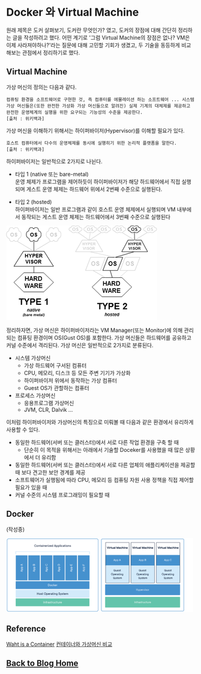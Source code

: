 # Docker 와 Virtual Machine
원래 제목은 도커 살펴보기, 도커란 무엇인가? 였고, 도커의 장점에 대해 간단히 정리하는 글을 작성하려고 했다. 어떤 계기로 '그럼 Virtual Machine의 장점은 없나? VM은 이제 사라져야하나?'라는 질문에 대해 고민할 기회가 생겼고, 두 기술을 동등하게 비교해보는 관점에서 정리하기로 했다.

## Virtual Machine

가상 머신의 정의는 다음과 같다.
```
컴퓨팅 환경을 소프트웨어로 구현한 것, 즉 컴퓨터를 에뮬레이션 하는 소프트웨어 ... 시스템 가상 머신들은(또한 완전한 가상화 가상 머신들으로 알려진) 실제 기계의 대체제를 제공하고 완전한 운영체계의 실행을 위한 요구되는 기능성의 수준을 제공한다.
[출처 : 위키백과]
```

가상 머신을 이해하기 위해서는 하이퍼바이저(Hypervisor)를 이해할 필요가 있다.
```
호스트 컴퓨터에서 다수의 운영체제를 동시에 실행히기 위한 논리적 플랫폼을 말한다.
[출처 : 위키백과]
```
하이퍼바이저는 일반적으로 2가지로 나뉜다.

- 타입 1 (native 또는 bare-metal)  
운영 체제가 프로그램을 제어하듯이 하이퍼바이저가 해당 하드웨어에서 직접 실행되며 게스트 운영 체제는 하드웨어 위에서 2번째 수준으로 실행된다.

- 타입 2 (hosted)  
하이퍼바이저는 일반 프로그램과 같이 호스트 운영 체제에서 실행되며 VM 내부에서 동작되는 게스트 운영 체제는 하드웨어에서 3번째 수준으로 실행된다

![hyperviseur.png](images/hyperviseur.png)

정리하자면, 가상 머신은 하이퍼바이저라는 VM Manager(또는 Monitor)에 의해 관리되는 컴퓨팅 환경이며 OS(Gust OS)를 포함한다. 가상 머신들은 하드웨어를 공유하고 커널 수준에서 격리된다. 가상 머신은 일반적으로 2가지로 분류된다.

- 시스템 가상머신
  - 가상 하드웨어 구서된 컴퓨터
  - CPU, 메모리, 디스크 등 모든 주변 기기가 가상화
  - 하이퍼바이저 위에서 동작하는 가상 컴퓨터
  - Guest OS가 관할하는 컴퓨터
- 프로세스 가상머신
  - 응용프로그램 가상머신
  - JVM, CLR, Dalvik ...

이처럼 하이퍼바이저와 가상머신의 특징으로 미뤄볼 때 다음과 같은 환경에서 유리하게 사용할 수 있다.
- 동일한 하드웨어(서버 또는 클러스터)에서 서로 다른 작업 환경을 구축 할 때 
  - 단순히 이 목적을 위해서는 아래에서 기술할 Doceker를 사용했을 때 많은 상황에서 더 유리함
- 동일한 하드웨어(서버 또는 클러스터)에서 서로 다른 업체의 애플리케이션을 제공할 때 보다 견고한 보안 경계를 제공
- 소프트웨어가 실행됨에 따라 CPU, 메모리 등 컴퓨팅 자원 사용 정책을 직접 제어할 필요가 있을 때
- 커널 수준의 시스템 프로그래밍이 필요할 때

## Docker
(작성중)

<img src="images/docker.png" width="49%" />
<img src="images/vm.png" width="49%" />

## Reference
[Waht is a Container](https://www.docker.com/resources/what-container#/package_software)
[컨테이너와 가상머신 비교](https://docs.microsoft.com/ko-kr/virtualization/windowscontainers/about/containers-vs-vm)

## [**Back to Blog Home**](../README.md)